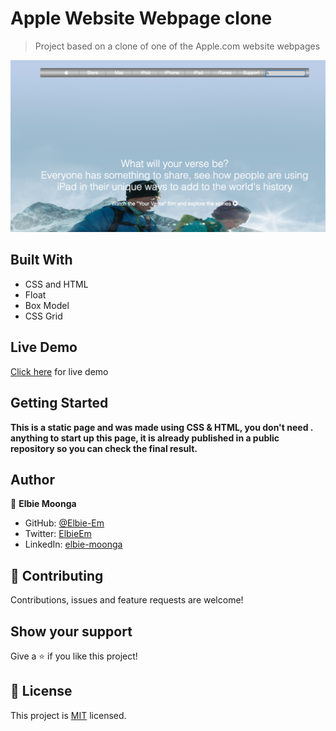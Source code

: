 # Apple Website Webpage clone
> Project based on a clone of one of the Apple.com website webpages


![screenshot](./assets/screen_shot.png)

## Built With

- CSS and HTML
- Float
- Box Model
- CSS Grid

## Live Demo

[Click here](https://rawcdn.githack.com/Elbie-em/Apple_website_webpage_clone/5815afc379411f9336567090302fa070df9a2051/index.html) for live demo


## Getting Started

**This is a static page and was made using  CSS & HTML, you don't need .**
**anything to start up this page, it is already published in a public repository so you can check the final result.**


## Author

👤 **Elbie Moonga**

- GitHub: [@Elbie-Em](https://github.com/Elbie-em)
- Twitter: [ElbieEm](https://twitter.com/ElbieEm)
- LinkedIn: [elbie-moonga](https://www.linkedin.com/in/elbie-moonga-253bbb12b/)


## 🤝 Contributing

Contributions, issues and feature requests are welcome!



## Show your support

Give a ⭐️ if you like this project!


## 📝 License

This project is [MIT](lic.url) licensed.
